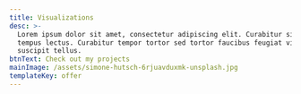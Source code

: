 ```yaml
---
title: Visualizations
desc: >-
  Lorem ipsum dolor sit amet, consectetur adipiscing elit. Curabitur sit amet
  tempus lectus. Curabitur tempor tortor sed tortor faucibus feugiat vitae
  suscipit tellus.
btnText: Check out my projects
mainImage: /assets/simone-hutsch-6rjuavduxmk-unsplash.jpg
templateKey: offer
---
```

